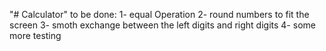 "# Calculator" 
to be done: 
1- equal Operation 
2- round numbers to fit the screen 
3- smoth exchange between the left digits and right digits 
4- some more testing 
